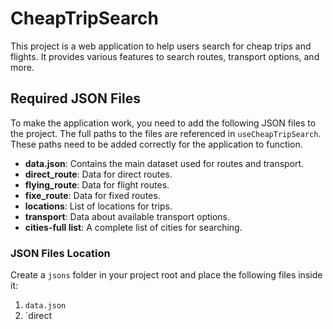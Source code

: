 # CheapTripSearch

This project is a web application to help users search for cheap trips and flights. It provides various features to search routes, transport options, and more.

## Required JSON Files

To make the application work, you need to add the following JSON files to the project. The full paths to the files are referenced in `useCheapTripSearch`. These paths need to be added correctly for the application to function.

- **data.json**: Contains the main dataset used for routes and transport.
- **direct_route**: Data for direct routes.
- **flying_route**: Data for flight routes.
- **fixe_route**: Data for fixed routes.
- **locations**: List of locations for trips.
- **transport**: Data about available transport options.
- **cities-full list**: A complete list of cities for searching.

### JSON Files Location

Create a `jsons` folder in your project root and place the following files inside it:

1. `data.json`
2. `direct
